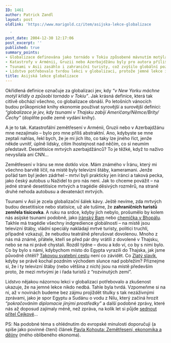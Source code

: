 ```yaml
---
ID: 1461
author: Patrick Zandl
layout: post
oldlink: 'https://www.marigold.cz/item/asijska-lekce-globalizace

  '
post_date: 2004-12-30 12:17:06
post_excerpt: ''
published: true
summary_points:
- Globalizace definována jako tornádo v Tokiu způsobené mávnutím motýla v New Yorku.
- Katastrofy v Arménii, Gruzii nebo Azerbajdžánu byly pro autora příliš abstraktní.
- Tsunami v Asii zasáhlo i zahraniční turisty, což zvýšilo globální pozornost.
- Lidstvo potřebovalo tvrdou lekci v globalizaci, protože jemné lekce ignorovalo.
title: Asijská lekce globalizace
---
```


<p>

Okřídlená definice označuje za globalizaci jev, kdy <i>&#8220;v New Yorku máchne motýl křídly a způsobí tornádo v Tokiu&#8221;</i>. Jak krásná definice, která tak citlivě obchází všechno, co globalizace obnáší. Po letošních vánocích budou průkopnické knihy ekonomie používat syrovější a surovější definici: <i>&#8220;globalizace je jev, kdy tsunami v Thajsku zabíjí Američany/Němce/Brity/Čechy&#8221;</i> (doplňte podle země vydání knihy).</p>

<p>

A je to tak. Katastrofální zemětřesení v Arménii, Gruzii nebo v Azerbajdžánu mne nezajímalo – bylo pro mne příliš abstraktní. Ano, kdybyste se mne zeptali nahlas, řekl bych, že je mi jich líto, co taky lze jiného říct, jenže někde uvnitř, úplně lidsky, cítím lhostejnost nad něčím, co si neumím představit. Desetitisíce mrtvých azerbajdžánců? To je těžké, když to naživo nevysílala ani CNN… </p>

<p>

Zemětřesení v Iránu se mne dotklo více. Mám známého v Íránu, který mi všechno barvitě líčil, na místě byly televizní štáby, kameramani. Jenže pořád tam byl jeden zádrhel – mrtví byli prakticky jen íránci a taková pecka, jako český autobus u Nažidel to pro nás není. Jak to chceme povážit – na jedné straně desetitisíce mrtvých a tragédie děsivých rozměrů, na straně druhé nehoda autobusu a devatenáct mrtvých. </p>

<p>

Tsunami v Asii je zcela globalizační šálek kávy. Ještě nevíme, zda mrtvých budou desetitisíce nebo statisíce, už ale tušíme, že <b>zahraničních turistů zemřela tisícovka</b>. A ruku na srdce, kdyby jich nebylo, prošumělo by kolem nás asijské tsunami podobně, jako <a href="http://zpravy.idnes.cz/zahranicni.asp?r=zahranicni&amp;c=A031226_105644_zahranicni_mad">íránský Bam</a> nebo <a href="http://respekt.inway.cz/clanek_print.php?sel_id=2145&amp;rocnik=2004">chemička v Bhopálu</a>.  Takhle má tragédie všechny indgredience globálnosti – na místě jsou televizní štáby, vládní speciály nakládají mrtvé turisty, politici truchlí, případně vzkazují, že nebudou teatrálně přerušovat dovolenou. Mnoho z nás má známé, přátele, kteří se před pár dny vrátili z dovolené v Thajsku, nebo se na ni právě chystali. Rozdíl týdne – dvou a kdo ví, co by s nimi bylo. Co by bylo s námi, kdybychom místo do Egypta vyrazili do Thajska, jak jsme původně chtěli? <a href="http://zpravy.idnes.cz/domaci.asp?r=domaci&amp;c=A041229_095500_domaci_jpl">Takovou svatební cestu</a> není co závidět. Co <a href="http://zpravy.idnes.cz/domaci.asp?r=domaci&amp;c=A041230_072638_domaci_jpl">Zlatý slavík</a>, kdyby se právě kochal pozdním východem slunce nad pobřežím? Přiznejme si, že i ty televizní štáby (nebo většina z nich) jsou na místě především proto, že mezi mrtvými je i řada turistů z &#8220;rozvinutých zemí&#8221;.</p>

<p>

Lidstvo nějakou názornou lekci v globalizaci potřebovalo a zkušenost ukazuje, že na jemné lekce nikdo nedbá. Tahle byla tvrdá. Vzpomeňme si na ni, až v novinách budeme bez zájmu projíždět titulky s tak nezáživnými zprávami, jako je spor Egyptu a Sudánu o vodu z Nilu, který začíná hrozit <i>&#8220;pokračováním diplomacie jinými prostředky&#8221;</i>  a další podobné zprávy, které nás až doposud zajímaly méně, než zpráva, na kolik let si půjde <a href="http://www.blesk.cz/Clanek47983.htm">sednout přítel Čejkové</a>…
</p>

<p>

PS: Na podobné téma s ohlédnutím do evropské minulosti doporučuji (a spíše jako povinné čtení) článek <a href="http://pavelkohout.blogspot.com/2004/12/zemtesen-ekonomika-djiny.html">Pavla Kohouta: Zemětřesení, ekonomika a dějiny</a> (mého oblíbeného ekonoma).
</p>